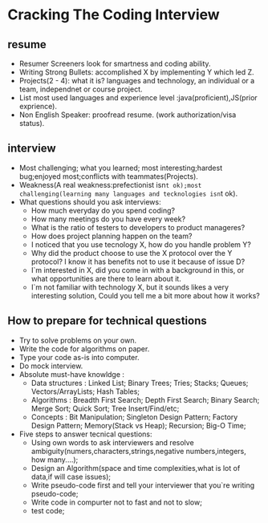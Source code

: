 # Cracking The Coding Interview

## resume
- Resumer Screeners look for smartness and coding ability.
- Writing Strong Bullets: accomplished  X by implementing Y which led Z.
- Projects(2 - 4): what it is? languages and technology, an individual or a team, independnet or course project.
- List most used languages and experience level :java(proficient),JS(prior exprience).
- Non English Speaker: proofread resume. (work authorization/visa status).
## interview
- Most challenging; what you learned; most interesting;hardest bug;enjoyed most;conflicts with teammates(Projects).
- Weakness(A real weakness:prefectionist isn`t ok);most challenging(learning many languages and tecknologies isn`t ok).
- What questions should you ask interviews:
  - How much everyday do you spend coding?
  - How many meetings do you have every week?
  - What is the ratio of testers to developers to product manageres?
  - How does project planning happen on the team?
  - I noticed that you use tecnology X, how do you handle problem Y?
  - Why did the product choose to use the X protocol over the Y protocol? I know it has benefits not to use it because of issue D?
  - I`m interested in X, did you come in with a background in this, or what opportunities are there to learn about it.
  - I`m not familiar with technology X, but it sounds likes a very interesting solution, Could you tell me a bit more about how it works?
## How to prepare for technical questions
- Try to solve problems on your own.
- Write the code for algorithms on paper.
- Type your code as-is into computer.
- Do mock interview.
- Absolute must-have knowldge :
  - Data structures : Linked List; Binary Trees; Tries; Stacks; Queues; Vectors/ArrayLists; Hash Tables;
  - Algorithms : Breadth First Search; Depth First Search; Binary Search; Merge Sort; Quick Sort; Tree Insert/Find/etc;
  - Concepts : Bit Manipulation; Singleton Design Pattern; Factory Design Pattern; Memory(Stack vs Heap); Recursion; Big-O Time;
- Five steps to answer tecnical questions:
  - Using own words to ask interviewers and resolve ambiguity(numers,characters,strings,negative numbers,integers, how many....);
  - Design an Algorithm(space and time complexities,what is lot of data,if will case issues);
  - Write pseudo-code first and tell your interviewer that you`re writing pseudo-code;
  - Write code in compurter not to fast and not to slow;
  - test code;



